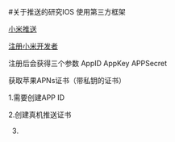 #关于推送的研究IOS
使用第三方框架 

[小米推送](http://dev.xiaomi.com/doc/?page_id=1670)


[注册小米开发者](http://developer.xiaomi.com)

注册后会获得三个参数
AppID AppKey APPSecret


获取苹果APNs证书（带私钥的证书）

1.需要创建APP ID

2.创建真机推送证书

3.